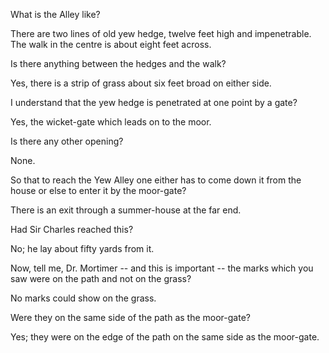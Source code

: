 What is the Alley like?

There are two lines of old yew hedge, twelve feet high and
impenetrable. The walk in the centre is about eight feet across.

Is there anything between the hedges and the walk?

Yes, there is a strip of grass about six feet broad on either side.

I understand that the yew hedge is penetrated at one point by a
gate?

Yes, the wicket-gate which leads on to the moor.

Is there any other opening?

None.

So that to reach the Yew Alley one either has to come down it from the
house or else to enter it by the moor-gate?

There is an exit through a summer-house at the far end.

Had Sir Charles reached this?

No; he lay about fifty yards from it.

Now, tell me, Dr. Mortimer -- and this is important -- the marks which
you saw were on the path and not on the grass?

No marks could show on the grass.

Were they on the same side of the path as the moor-gate?

Yes; they were on the edge of the path on the same side as the
moor-gate.

